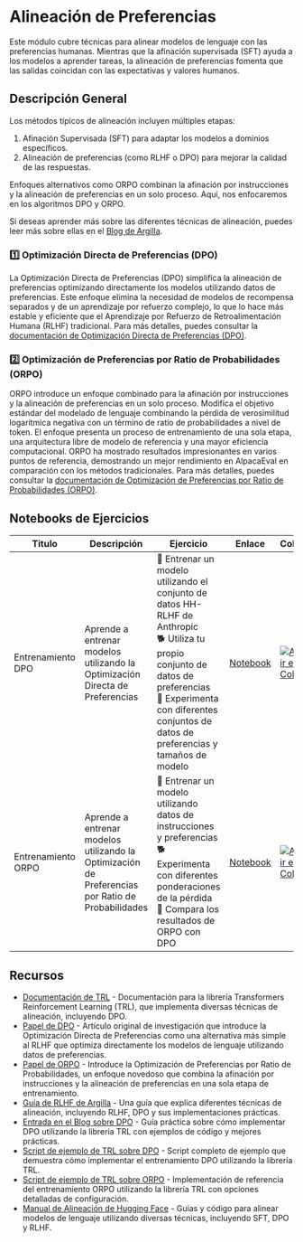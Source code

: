 # Alineación de Preferencias

Este módulo cubre técnicas para alinear modelos de lenguaje con las preferencias humanas. Mientras que la afinación supervisada (SFT) ayuda a los modelos a aprender tareas, la alineación de preferencias fomenta que las salidas coincidan con las expectativas y valores humanos.

## Descripción General

Los métodos típicos de alineación incluyen múltiples etapas:
1. Afinación Supervisada (SFT) para adaptar los modelos a dominios específicos.
2. Alineación de preferencias (como RLHF o DPO) para mejorar la calidad de las respuestas.

Enfoques alternativos como ORPO combinan la afinación por instrucciones y la alineación de preferencias en un solo proceso. Aquí, nos enfocaremos en los algoritmos DPO y ORPO.

Si deseas aprender más sobre las diferentes técnicas de alineación, puedes leer más sobre ellas en el [Blog de Argilla](https://argilla.io/blog/mantisnlp-rlhf-part-8).

### 1️⃣ Optimización Directa de Preferencias (DPO)

La Optimización Directa de Preferencias (DPO) simplifica la alineación de preferencias optimizando directamente los modelos utilizando datos de preferencias. Este enfoque elimina la necesidad de modelos de recompensa separados y de un aprendizaje por refuerzo complejo, lo que lo hace más estable y eficiente que el Aprendizaje por Refuerzo de Retroalimentación Humana (RLHF) tradicional. Para más detalles, puedes consultar la [documentación de Optimización Directa de Preferencias (DPO)](./dpo.md).

### 2️⃣ Optimización de Preferencias por Ratio de Probabilidades (ORPO)

ORPO introduce un enfoque combinado para la afinación por instrucciones y la alineación de preferencias en un solo proceso. Modifica el objetivo estándar del modelado de lenguaje combinando la pérdida de verosimilitud logarítmica negativa con un término de ratio de probabilidades a nivel de token. El enfoque presenta un proceso de entrenamiento de una sola etapa, una arquitectura libre de modelo de referencia y una mayor eficiencia computacional. ORPO ha mostrado resultados impresionantes en varios puntos de referencia, demostrando un mejor rendimiento en AlpacaEval en comparación con los métodos tradicionales. Para más detalles, puedes consultar la [documentación de Optimización de Preferencias por Ratio de Probabilidades (ORPO)](./orpo.md).

## Notebooks de Ejercicios

| Titulo | Descripción | Ejercicio | Enlace | Colab |
|-------|-------------|----------|------|-------|
| Entrenamiento DPO | Aprende a entrenar modelos utilizando la Optimización Directa de Preferencias | 🐢 Entrenar un modelo utilizando el conjunto de datos HH-RLHF de Anthropic<br>🐕 Utiliza tu propio conjunto de datos de preferencias<br>🦁 Experimenta con diferentes conjuntos de datos de preferencias y tamaños de modelo | [Notebook](./notebooks/dpo_finetuning_example.ipynb) | <a target="_blank" href="https://colab.research.google.com/github/huggingface/smol-course/blob/main/2_preference_alignment/notebooks/dpo_finetuning_example.ipynb"><img src="https://colab.research.google.com/assets/colab-badge.svg" alt="Abrir en Colab"/></a> |
| Entrenamiento ORPO | Aprende a entrenar modelos utilizando la Optimización de Preferencias por Ratio de Probabilidades | 🐢 Entrenar un modelo utilizando datos de instrucciones y preferencias<br>🐕 Experimenta con diferentes ponderaciones de la pérdida<br>🦁 Compara los resultados de ORPO con DPO | [Notebook](./notebooks/orpo_finetuning_example.ipynb) | <a target="_blank" href="https://colab.research.google.com/github/huggingface/smol-course/blob/main/2_preference_alignment/notebooks/orpo_finetuning_example.ipynb"><img src="https://colab.research.google.com/assets/colab-badge.svg" alt="Abrir en Colab"/></a> |

## Recursos

- [Documentación de TRL](https://huggingface.co/docs/trl/index) - Documentación para la librería Transformers Reinforcement Learning (TRL), que implementa diversas técnicas de alineación, incluyendo DPO.
- [Papel de DPO](https://arxiv.org/abs/2305.18290) - Artículo original de investigación que introduce la Optimización Directa de Preferencias como una alternativa más simple al RLHF que optimiza directamente los modelos de lenguaje utilizando datos de preferencias.
- [Papel de ORPO](https://arxiv.org/abs/2403.07691) - Introduce la Optimización de Preferencias por Ratio de Probabilidades, un enfoque novedoso que combina la afinación por instrucciones y la alineación de preferencias en una sola etapa de entrenamiento.
- [Guía de RLHF de Argilla](https://argilla.io/blog/mantisnlp-rlhf-part-8/) - Una guía que explica diferentes técnicas de alineación, incluyendo RLHF, DPO y sus implementaciones prácticas.
- [Entrada en el Blog sobre DPO](https://huggingface.co/blog/dpo-trl) - Guía práctica sobre cómo implementar DPO utilizando la librería TRL con ejemplos de código y mejores prácticas.
- [Script de ejemplo de TRL sobre DPO](https://github.com/huggingface/trl/blob/main/examples/scripts/dpo.py) - Script completo de ejemplo que demuestra cómo implementar el entrenamiento DPO utilizando la librería TRL.
- [Script de ejemplo de TRL sobre ORPO](https://github.com/huggingface/trl/blob/main/examples/scripts/orpo.py) - Implementación de referencia del entrenamiento ORPO utilizando la librería TRL con opciones detalladas de configuración.
- [Manual de Alineación de Hugging Face](https://github.com/huggingface/alignment-handbook) - Guías y código para alinear modelos de lenguaje utilizando diversas técnicas, incluyendo SFT, DPO y RLHF.
